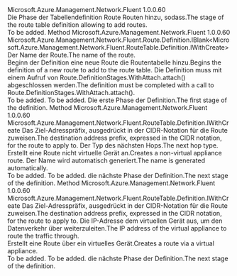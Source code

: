 <Type Name="IWithRoute" FullName="Microsoft.Azure.Management.Network.Fluent.RouteTable.Definition.IWithRoute">
  <TypeSignature Language="C#" Value="public interface IWithRoute" />
  <TypeSignature Language="ILAsm" Value=".class public interface auto ansi abstract IWithRoute" />
  <TypeSignature Language="DocId" Value="T:Microsoft.Azure.Management.Network.Fluent.RouteTable.Definition.IWithRoute" />
  <TypeSignature Language="VB.NET" Value="Public Interface IWithRoute" />
  <TypeSignature Language="F#" Value="type IWithRoute = interface" />
  <AssemblyInfo>
    <AssemblyName>Microsoft.Azure.Management.Network.Fluent</AssemblyName>
    <AssemblyVersion>1.0.0.60</AssemblyVersion>
  </AssemblyInfo>
  <Interfaces />
  <Docs>
    <summary>
            <span data-ttu-id="c0aa3-101">Die Phase der Tabellendefinition Route Routen hinzu, sodass.</span><span class="sxs-lookup"><span data-stu-id="c0aa3-101">The stage of the route table definition allowing to add routes.</span></span>
            </summary>
    <remarks>To be added.</remarks>
  </Docs>
  <Members>
    <Member MemberName="DefineRoute">
      <MemberSignature Language="C#" Value="public Microsoft.Azure.Management.Network.Fluent.Route.Definition.IBlank&lt;Microsoft.Azure.Management.Network.Fluent.RouteTable.Definition.IWithCreate&gt; DefineRoute (string name);" />
      <MemberSignature Language="ILAsm" Value=".method public hidebysig newslot virtual instance class Microsoft.Azure.Management.Network.Fluent.Route.Definition.IBlank`1&lt;class Microsoft.Azure.Management.Network.Fluent.RouteTable.Definition.IWithCreate&gt; DefineRoute(string name) cil managed" />
      <MemberSignature Language="DocId" Value="M:Microsoft.Azure.Management.Network.Fluent.RouteTable.Definition.IWithRoute.DefineRoute(System.String)" />
      <MemberSignature Language="VB.NET" Value="Public Function DefineRoute (name As String) As IBlank(Of IWithCreate)" />
      <MemberSignature Language="F#" Value="abstract member DefineRoute : string -&gt; Microsoft.Azure.Management.Network.Fluent.Route.Definition.IBlank&lt;Microsoft.Azure.Management.Network.Fluent.RouteTable.Definition.IWithCreate&gt;" Usage="iWithRoute.DefineRoute name" />
      <MemberType>Method</MemberType>
      <AssemblyInfo>
        <AssemblyName>Microsoft.Azure.Management.Network.Fluent</AssemblyName>
        <AssemblyVersion>1.0.0.60</AssemblyVersion>
      </AssemblyInfo>
      <ReturnValue>
        <ReturnType>Microsoft.Azure.Management.Network.Fluent.Route.Definition.IBlank&lt;Microsoft.Azure.Management.Network.Fluent.RouteTable.Definition.IWithCreate&gt;</ReturnType>
      </ReturnValue>
      <Parameters>
        <Parameter Name="name" Type="System.String" />
      </Parameters>
      <Docs>
        <param name="name"><span data-ttu-id="c0aa3-102">Der Name der Route.</span><span class="sxs-lookup"><span data-stu-id="c0aa3-102">The name of the route.</span></span></param>
        <summary>
            <span data-ttu-id="c0aa3-103">Beginn der Definition eine neue Route die Routentabelle hinzu.</span><span class="sxs-lookup"><span data-stu-id="c0aa3-103">Begins the definition of a new route to add to the route table.</span></span>
            <span data-ttu-id="c0aa3-104">Die Definition muss mit einem Aufruf von Route.DefinitionStages.WithAttach.attach() abgeschlossen werden.</span><span class="sxs-lookup"><span data-stu-id="c0aa3-104">The definition must be completed with a call to  Route.DefinitionStages.WithAttach.attach().</span></span>
            </summary>
        <returns>To be added.</returns>
        <remarks>To be added.</remarks>
        <return><span data-ttu-id="c0aa3-105">Die erste Phase der Definition.</span><span class="sxs-lookup"><span data-stu-id="c0aa3-105">The first stage of the definition.</span></span></return>
      </Docs>
    </Member>
    <Member MemberName="WithRoute">
      <MemberSignature Language="C#" Value="public Microsoft.Azure.Management.Network.Fluent.RouteTable.Definition.IWithCreate WithRoute (string destinationAddressPrefix, Microsoft.Azure.Management.Network.Fluent.Models.RouteNextHopType nextHop);" />
      <MemberSignature Language="ILAsm" Value=".method public hidebysig newslot virtual instance class Microsoft.Azure.Management.Network.Fluent.RouteTable.Definition.IWithCreate WithRoute(string destinationAddressPrefix, class Microsoft.Azure.Management.Network.Fluent.Models.RouteNextHopType nextHop) cil managed" />
      <MemberSignature Language="DocId" Value="M:Microsoft.Azure.Management.Network.Fluent.RouteTable.Definition.IWithRoute.WithRoute(System.String,Microsoft.Azure.Management.Network.Fluent.Models.RouteNextHopType)" />
      <MemberSignature Language="VB.NET" Value="Public Function WithRoute (destinationAddressPrefix As String, nextHop As RouteNextHopType) As IWithCreate" />
      <MemberSignature Language="F#" Value="abstract member WithRoute : string * Microsoft.Azure.Management.Network.Fluent.Models.RouteNextHopType -&gt; Microsoft.Azure.Management.Network.Fluent.RouteTable.Definition.IWithCreate" Usage="iWithRoute.WithRoute (destinationAddressPrefix, nextHop)" />
      <MemberType>Method</MemberType>
      <AssemblyInfo>
        <AssemblyName>Microsoft.Azure.Management.Network.Fluent</AssemblyName>
        <AssemblyVersion>1.0.0.60</AssemblyVersion>
      </AssemblyInfo>
      <ReturnValue>
        <ReturnType>Microsoft.Azure.Management.Network.Fluent.RouteTable.Definition.IWithCreate</ReturnType>
      </ReturnValue>
      <Parameters>
        <Parameter Name="destinationAddressPrefix" Type="System.String" />
        <Parameter Name="nextHop" Type="Microsoft.Azure.Management.Network.Fluent.Models.RouteNextHopType" />
      </Parameters>
      <Docs>
        <param name="destinationAddressPrefix"><span data-ttu-id="c0aa3-106">Das Ziel-Adresspräfix, ausgedrückt in der CIDR-Notation für die Route zuweisen.</span><span class="sxs-lookup"><span data-stu-id="c0aa3-106">The destination address prefix, expressed in the CIDR notation, for the route to apply to.</span></span></param>
        <param name="nextHop"><span data-ttu-id="c0aa3-107">Der Typ des nächsten Hops.</span><span class="sxs-lookup"><span data-stu-id="c0aa3-107">The next hop type.</span></span></param>
        <summary>
            <span data-ttu-id="c0aa3-108">Erstellt eine Route nicht virtuelle Gerät an.</span><span class="sxs-lookup"><span data-stu-id="c0aa3-108">Creates a non-virtual appliance route.</span></span>
            <span data-ttu-id="c0aa3-109">Der Name wird automatisch generiert.</span><span class="sxs-lookup"><span data-stu-id="c0aa3-109">The name is generated automatically.</span></span>
            </summary>
        <returns>To be added.</returns>
        <remarks>To be added.</remarks>
        <return><span data-ttu-id="c0aa3-110">die nächste Phase der Definition.</span><span class="sxs-lookup"><span data-stu-id="c0aa3-110">The next stage of the definition.</span></span></return>
      </Docs>
    </Member>
    <Member MemberName="WithRouteViaVirtualAppliance">
      <MemberSignature Language="C#" Value="public Microsoft.Azure.Management.Network.Fluent.RouteTable.Definition.IWithCreate WithRouteViaVirtualAppliance (string destinationAddressPrefix, string ipAddress);" />
      <MemberSignature Language="ILAsm" Value=".method public hidebysig newslot virtual instance class Microsoft.Azure.Management.Network.Fluent.RouteTable.Definition.IWithCreate WithRouteViaVirtualAppliance(string destinationAddressPrefix, string ipAddress) cil managed" />
      <MemberSignature Language="DocId" Value="M:Microsoft.Azure.Management.Network.Fluent.RouteTable.Definition.IWithRoute.WithRouteViaVirtualAppliance(System.String,System.String)" />
      <MemberSignature Language="VB.NET" Value="Public Function WithRouteViaVirtualAppliance (destinationAddressPrefix As String, ipAddress As String) As IWithCreate" />
      <MemberSignature Language="F#" Value="abstract member WithRouteViaVirtualAppliance : string * string -&gt; Microsoft.Azure.Management.Network.Fluent.RouteTable.Definition.IWithCreate" Usage="iWithRoute.WithRouteViaVirtualAppliance (destinationAddressPrefix, ipAddress)" />
      <MemberType>Method</MemberType>
      <AssemblyInfo>
        <AssemblyName>Microsoft.Azure.Management.Network.Fluent</AssemblyName>
        <AssemblyVersion>1.0.0.60</AssemblyVersion>
      </AssemblyInfo>
      <ReturnValue>
        <ReturnType>Microsoft.Azure.Management.Network.Fluent.RouteTable.Definition.IWithCreate</ReturnType>
      </ReturnValue>
      <Parameters>
        <Parameter Name="destinationAddressPrefix" Type="System.String" />
        <Parameter Name="ipAddress" Type="System.String" />
      </Parameters>
      <Docs>
        <param name="destinationAddressPrefix"><span data-ttu-id="c0aa3-111">Das Ziel-Adresspräfix, ausgedrückt in der CIDR-Notation für die Route zuweisen.</span><span class="sxs-lookup"><span data-stu-id="c0aa3-111">The destination address prefix, expressed in the CIDR notation, for the route to apply to.</span></span></param>
        <param name="ipAddress"><span data-ttu-id="c0aa3-112">Die IP-Adresse dem virtuellen Gerät aus, um den Datenverkehr über weiterzuleiten.</span><span class="sxs-lookup"><span data-stu-id="c0aa3-112">The IP address of the virtual appliance to route the traffic through.</span></span></param>
        <summary>
            <span data-ttu-id="c0aa3-113">Erstellt eine Route über ein virtuelles Gerät.</span><span class="sxs-lookup"><span data-stu-id="c0aa3-113">Creates a route via a virtual appliance.</span></span>
            </summary>
        <returns>To be added.</returns>
        <remarks>To be added.</remarks>
        <return><span data-ttu-id="c0aa3-114">die nächste Phase der Definition.</span><span class="sxs-lookup"><span data-stu-id="c0aa3-114">The next stage of the definition.</span></span></return>
      </Docs>
    </Member>
  </Members>
</Type>